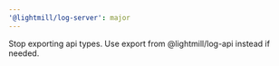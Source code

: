 ```yaml
---
'@lightmill/log-server': major
---
```


Stop exporting api types. Use export from @lightmill/log-api instead if needed.
